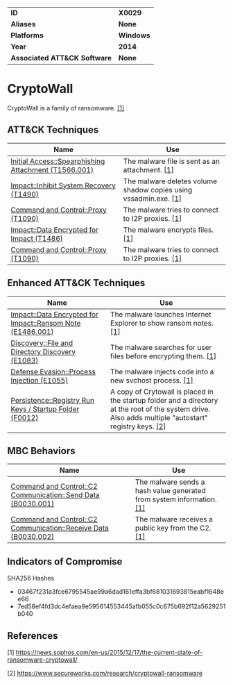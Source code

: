 
<table>
<tr>
<td><b>ID</b></td>
<td><b>X0029</b></td>
</tr>
<tr>
<td><b>Aliases</b></td>
<td><b>None</b></td>
</tr>
<tr>
<td><b>Platforms</b></td>
<td><b>Windows</b></td>
</tr>
<tr>
<td><b>Year</b></td>
<td><b>2014</b></td>
</tr>
<tr>
<td><b>Associated ATT&CK Software</b></td>
<td><b>None</b></td>
</tr>
</table>


# CryptoWall

CryptoWall is a family of ransomware. [[1]](#1)

## ATT&CK Techniques

|Name|Use|
|---|---|
|[Initial Access::Spearphishing Attachment (T1566.001)](https://attack.mitre.org/techniques/T1566/001/)| The malware file is sent as an attachment. [[1]](#1)|
|[Impact::Inhibit System Recovery (T1490)](https://attack.mitre.org/techniques/T1490/)|The malware deletes volume shadow copies using vssadmin.exe. [[1]](#1)|
|[Command and Control::Proxy (T1090)](https://attack.mitre.org/techniques/T1090/)|The malware tries to connect to I2P proxies. [[1]](#1)|
|[Impact::Data Encrypted for Impact (T1486)](https://attack.mitre.org/techniques/T1486/)|The malware encrypts files. [[1]](#1)|
|[Command and Control::Proxy (T1090)](https://attack.mitre.org/techniques/T1090/)|The malware tries to connect to I2P proxies. [[1]](#1)|

## Enhanced ATT&CK Techniques

|Name|Use|
|---|---|
|[Impact::Data Encrypted for Impact::Ransom Note (E1486.001)](../impact/data-encrypted-for-impact.md)|The malware launches Internet Explorer to show ransom notes. [[1]](#1)|
|[Discovery::File and Directory Discovery (E1083)](../discovery/file-and-directory-discovery.md)|The malware searches for user files before encrypting them. [[1]](#1)|
|[Defense Evasion::Process Injection (E1055)](../defense-evasion/process-injection.md)|The malware injects code into a new svchost process. [[1]](#1)|
|[Persistence::Registry Run Keys / Startup Folder (F0012)](../persistence/registry-run-keys-startup-folder.md)|A copy of Crytowall is placed in the startup folder and a directory at the root of the system drive. Also adds multiple "autostart" registry keys. [[2]](#2)|

## MBC Behaviors

|Name|Use|
|---|---|
|[Command and Control::C2 Communication::Send Data (B0030.001)](../command-and-control/c2-communication.md)|The malware sends a hash value generated from system information. [[1]](#1)|
|[Command and Control::C2 Communication::Receive Data (B0030.002)](../command-and-control/c2-communication.md)|The malware receives a public key from the C2. [[1]](#1)|

## Indicators of Compromise

SHA256 Hashes
- 03467f231a3fce6795545ae99a6dad161effa3bf681031693815eabf1648ee66
- 7ed58ef4fd3dc4efaea9e595614553445afb055c0c675b692f12a5629251b040

## References

<a name="1">[1]</a> https://news.sophos.com/en-us/2015/12/17/the-current-state-of-ransomware-cryptowall/

<a name="2">[2]</a> https://www.secureworks.com/research/cryptowall-ransomware